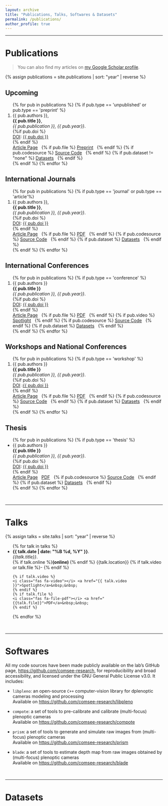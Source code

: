 ```yaml
---
layout: archive
title: "Publications, Talks, Softwares & Datasets"
permalink: /publications/
author_profile: true
---
```

_______________________________

# Publications

> You can also find my articles on <a href="https://scholar.google.com/citations?user=dF23NHwAAAAJ&hl=en">my Google Scholar profile</a>.

{% assign publications = site.publications | sort: "year" | reverse %}

## Upcoming
<ol>
{% for pub in publications %}
 {% if pub.type == 'unpublished' or pub.type == 'preprint' %}
 <li>
 <div class="pubitem">
   <div class="pubauthors">
     {{ pub.authors }},
   </div>
   <div class="pubtitle">
     <b>{{ pub.title }}</b>,
   </div>
   <div class="pubinfo">
     <i>{{ pub.publication }}, {{ pub.year}}</i>.
   </div>
   {%if pub.doi %}
   <div class="pubdoi">
     <u>DOI</u>: <a href="https://doi.org/{{ pub.doi }}">{{ pub.doi }}</a>
   </div>
   {% endif %}
 </div>
 <div class="publinks">
   <i class="fas fa-link"></i> <a href="{{pub.url}}">Article Page</a>&nbsp;&nbsp;
   {% if pub.file %}
   <i class="fas fa-file-pdf"></i> <a href="{{pub.file}}">Preprint</a>&nbsp;&nbsp;
   {% endif %}
   {% if pub.codesource %}
   <i class="fab fa-github"></i> <a href="{{ pub.codesource }}">Source Code</a>&nbsp;&nbsp;
   {% endif %}
   {% if pub.dataset != "none" %}
   <i class="fa fa-database"></i> <a href="{{ pub.dataset }}">Datasets</a>&nbsp;&nbsp; 
   {% endif %}
 </div>
 </li>
 {% endif %}
{% endfor %}
</ol>

## International Journals
<ol>
{% for pub in publications %}
 {% if pub.type == 'journal' or pub.type == 'article'%}
 <li>
 <div class="pubitem">
   <div class="pubauthors">
     {{ pub.authors }},
   </div>
   <div class="pubtitle">
     <b>{{ pub.title }}</b>,
   </div>
   <div class="pubinfo">
     <i>{{ pub.publication }}, {{ pub.year}}</i>.
   </div>
   {%if pub.doi %}
   <div class="pubdoi">
     <u>DOI</u>: <a href="https://doi.org/{{ pub.doi }}">{{ pub.doi }}</a>
   </div>
   {% endif %}
 </div>
 <div class="publinks">
   <i class="fas fa-link"></i> <a href="{{pub.url}}">Article Page</a>&nbsp;&nbsp;
   {% if pub.file %}
   <i class="fas fa-file-pdf"></i> <a href="{{pub.file}}">PDF</a>&nbsp;&nbsp;
   {% endif %}
   {% if pub.codesource %}
   <i class="fab fa-github"></i> <a href="{{ pub.codesource }}">Source Code</a>&nbsp;&nbsp;
   {% endif %}
   {% if pub.dataset %}
  <i class="fa fa-database"></i>  <a href="{{ pub.dataset }}">Datasets</a>&nbsp;&nbsp; 
   {% endif %}
 </div>
 </li>
 {% endif %}
{% endfor %}
</ol>

## International Conferences
<ol>
{% for pub in publications %}
 {% if pub.type == 'conference' %}
 <li>
 <div class="pubitem">
   <div class="pubauthors">
     {{ pub.authors }}
   </div>
   <div class="pubtitle">
     <b>{{ pub.title }}</b>
   </div>
   <div class="pubinfo">
     <i>{{ pub.publication }}, {{ pub.year}}</i>.
   </div>
   {%if pub.doi %}
   <div class="pubdoi">
     <u>DOI</u>: <a href="https://doi.org/{{ pub.doi }}">{{ pub.doi }}</a>
   </div>
   {% endif %}
 </div>
 <div class="publinks">
   <i class="fas fa-link"></i> <a href="{{pub.url}}">Article Page</a>&nbsp;&nbsp;
   {% if pub.file %}
   <i class="fas fa-file-pdf"></i> <a href="{{pub.file}}">PDF</a>&nbsp;&nbsp;
   {% endif %}
   {% if pub.video %}
   <i class="fas fa-video"></i> <a href="{{ pub.video }}">Spotlight</a>&nbsp;&nbsp;
   {% endif %}
   {% if pub.codesource %}
   <i class="fab fa-github"></i> <a href="{{ pub.codesource }}">Source Code</a>&nbsp;&nbsp;
   {% endif %}
   {% if pub.dataset %}
   <i class="fa fa-database"></i> <a href="{{ pub.dataset }}">Datasets</a>&nbsp;&nbsp; 
   {% endif %}
 </div>
 </li>
 {% endif %}
{% endfor %}
</ol>

## Workshops and National Conferences
<ol>
{% for pub in publications %}
 {% if pub.type == 'workshop' %}
 <li>
 <div class="pubitem">
   <div class="pubauthors">
     {{ pub.authors }}
   </div>
   <div class="pubtitle">
     <b>{{ pub.title }}</b>
   </div>
   <div class="pubinfo">
     <i>{{ pub.publication }}, {{ pub.year}}</i>.
   </div>
   {%if pub.doi %}
   <div class="pubdoi">
     <u>DOI</u> :<a href="https://doi.org/{{ pub.doi }}">{{ pub.doi }}</a>
   </div>
   {% endif %}
 </div>
 <div class="publinks">
   <i class="fas fa-link"></i> <a href="{{pub.url}}">Article Page</a>&nbsp;&nbsp;
   {% if pub.file %}
   <i class="fas fa-file-pdf"></i> <a href="{{pub.file}}">PDF</a>&nbsp;&nbsp;
   {% endif %}
   {% if pub.codesource %}
   <i class="fab fa-github"></i> <a href="{{ pub.codesource }}">Source Code</a>&nbsp;&nbsp;
   {% endif %}
   {% if pub.dataset %}
   <i class="fa fa-database"></i> <a href="{{ pub.dataset }}">Datasets</a>&nbsp;&nbsp; 
   {% endif %}
 </div>
 </li>
 {% endif %}
{% endfor %}
</ol>

## Thesis
<ul>
{% for pub in publications %}
 {% if pub.type == 'thesis' %}
 <li>
 <div class="pubitem">
   <div class="pubauthors">
     {{ pub.authors }}
   </div>
   <div class="pubtitle">
     <b>{{ pub.title }}</b>
   </div>
   <div class="pubinfo">
     <i>{{ pub.publication }}, {{ pub.year}}</i>.
   </div>
   {%if pub.doi %}
   <div class="pubdoi">
     <u>DOI</u>: <a href="https://doi.org/{{ pub.doi }}">{{ pub.doi }}</a>
   </div>
   {% endif %}
 </div>
 <div class="publinks">
   <i class="fas fa-link"></i> <a href="{{pub.url}}">Article Page</a>&nbsp;&nbsp;
   <i class="fas fa-file-pdf"></i> <a href="{{pub.file}}">PDF</a>&nbsp;&nbsp;
   {% if pub.codesource %}
   <i class="fab fa-github"></i> <a href="{{ pub.codesource }}">Source Code</a>&nbsp;&nbsp;
   {% endif %}
   {% if pub.dataset %}
   <i class="fa fa-database"></i> <a href="{{ pub.dataset }}">Datasets</a>&nbsp;&nbsp; 
   {% endif %}
 </div>
 </li>
 {% endif %}
{% endfor %}
</ul><br/>

_______________________________

# Talks

{% assign talks = site.talks | sort: "year" | reverse %}
<ul>
{% for talk in talks %}
  <li>
  <div class="pubitem">
    <div>
      <b>{{ talk.date | date: "%B %d, %Y" }}</b>.
    </div>
    <div>
      <i>{{talk.title}}</i>.
    </div>
  </div>
  <div class="publinks">
    <i class="fa fa-fw fa-map-marker" aria-hidden="true"></i>
    {% if talk.online %}<b>(online)&nbsp;</b>{% endif %}
    {{talk.location}}&nbsp;{% if talk.video or talk.file %}-&nbsp;{% endif %}
    
    {% if talk.video %}
    <i class="fas fa-video"></i> <a href="{{ talk.video }}">Spotlight</a>&nbsp;&nbsp;
    {% endif %}
    {% if talk.file %}
    <i class="fas fa-file-pdf"></i> <a href="{{talk.file}}">PDF</a>&nbsp;&nbsp;
    {% endif %}
  </div>
  </li>
{% endfor %}
</ul><br/>

_______________________________

# Softwares

All my code sources have been made publicly available on the lab’s
GitHub page, <https://github.com/comsee-research>, for reproducibility
and broad accessibility, and licensed under the GNU General Public
License v3.0. It includes:

* `libpleno`: an open-source `C++` computer-vision library for dplenoptic cameras modeling and processing\
    Available on <i class="fab fa-github"></i> <https://github.com/comsee-research/libpleno>

* `compote`: a set of tools to pre-calibrate and calibrate (multi-focus) plenoptic cameras\
    Available on <i class="fab fa-github"></i> <https://github.com/comsee-research/compote>
    
* `prism`: a set of tools to generate and simulate raw images from (multi-focus) plenoptic cameras\
    Available on <i class="fab fa-github"></i> <https://github.com/comsee-research/prism>
    
* `blade`: a set of tools to estimate depth map from raw images obtained by (multi-focus) plenoptic cameras\
    Available on <i class="fab fa-github"></i> <https://github.com/comsee-research/blade>


<br/>

_______________________________

# Datasets



